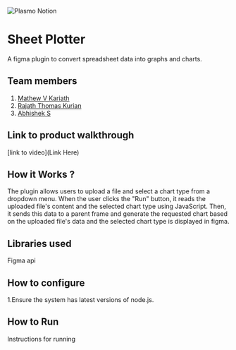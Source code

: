 ![Plasmo Notion](https://github.com/TH-Activities/saturday-hack-night-template/assets/64391274/85d3fbb8-aed6-4751-b051-4539df392f1a)


# Sheet Plotter
A figma plugin to convert spreadsheet data into graphs and charts.
## Team members
1. [Mathew V Kariath](https://github.com/MVK2803)
2. [Rajath Thomas Kurian](https://github.com/rajath-tk)
3. [Abhishek S](https://github.com/ABCET)
## Link to product walkthrough
[link to video](Link Here)
## How it Works ?
The plugin allows users to upload a file and select a chart type from a dropdown menu. When the user clicks the "Run" button, it reads the uploaded file's content and the selected chart type using JavaScript. Then, it sends this data to a parent frame and generate the requested chart based on the uploaded file's data and the selected chart type is displayed in figma.
## Libraries used
Figma api
## How to configure
1.Ensure the system has latest versions of node.js.
## How to Run
Instructions for running